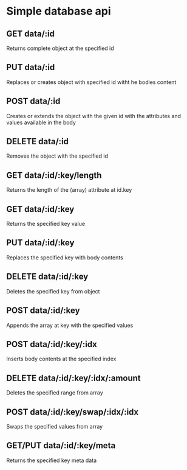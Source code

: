 # Simple database api

## GET data/:id
Returns complete object at the specified id

## PUT data/:id
Replaces or creates object with specified id witht he bodies content

## POST data/:id
Creates or extends the object with the given id with the attributes and values available in the body

## DELETE data/:id
Removes the object with the specified id

## GET data/:id/:key/length
Returns the length of the (array) attribute at id.key

## GET data/:id/:key
Returns the specified key value

## PUT data/:id/:key
Replaces the specified key with body contents

## DELETE data/:id/:key
Deletes the specified key from object

## POST data/:id/:key
Appends the array at key with the specified values

## POST data/:id/:key/:idx
Inserts body contents at the specified index

## DELETE data/:id/:key/:idx/:amount
Deletes the specified range from array

## POST data/:id/:key/swap/:idx/:idx
Swaps the specified values from array

## GET/PUT data/:id/:key/meta
Returns the specified key meta data